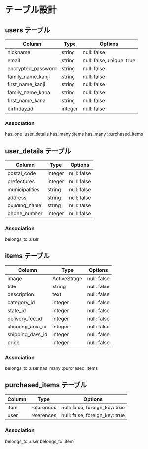 # テーブル設計

##  users テーブル
| Column              | Type       | Options                    |
| ------------------- | ---------- | -------------------------- |
| nickname            | string     | null: false                |
| email               | string     | null: false, unique: true  |
| encrypted_password  | string     | null: false                |
| family_name_kanji   | string     | null: false                |
| first_name_kanji    | string     | null: false                |
| family_name_kana    | string     | null: false                |
| first_name_kana     | string     | null: false                |
| birthday_id         | integer    | null: false                |


### Association
has_one :user_details
has_many :items
has_many :purchased_items


##  user_details テーブル
| Column             | Type       | Options                        |
| ------------------ | ---------- | ------------------------------ |
| postal_code        | integer    | null: false                    |
| prefectures        | integer    | null: false                    |
| municipalities     | string     | null: false                    |
| address            | string     | null: false                    |
| building_name      | string     | null: false                    |
| phone_number       | integer    | null: false                    |


### Association
belongs_to :user


## items テーブル
| Column           | Type         | Options                        |
| ---------------- | ------------ | ------------------------------ |  
| image            | ActiveStrage | null: false                    |
| title            | string       | null: false                    |
| description      | text         | null: false                    |
| category_id      | integer      | null: false                    |
| state_id         | integer      | null: false                    |
| delivery_fee_id  | integer      | null: false                    |
| shipping_area_id | integer      | null: false                    |
| shipping_days_id | integer      | null: false                    |
| price            | integer      | null: false                    |

### Association
belongs_to :user
has_many :purchased_items

## purchased_items テーブル
| Column    | Type         | Options                        |
| --------- | ----------   | ------------------------------ |
| item      | references   | null: false, foreign_key: true |
| user      | references   | null: false, foreign_key: true |

### Association
belongs_to :user
belongs_to :item
